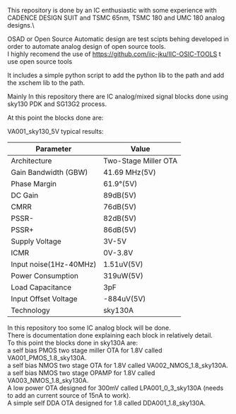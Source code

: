 This repository is done by an IC enthusiastic with some experience with CADENCE DESIGN SUIT and TSMC 65nm, TSMC 180 and UMC 180 analog designs.\


OSAD or Open Source Automatic design are test scipts behing developed in order to automate analog design of open source tools.\
I highly recomend the use of  https://github.com/iic-jku/IIC-OSIC-TOOLS t use open source tools

It includes a simple python script to add the python lib to the path and add the xschem lib to the path.


Mainly In this repository there are IC analog/mixed signal blocks done using sky130 PDK and SG13G2 process.

At this point the blocks done are:

VA001_sky130_5V typical results:

| Parameter              | Value               |
|------------------------|---------------------|
| Architecture           | Two-Stage Miller OTA| 
| Gain Bandwidth (GBW)   |       41.69 MHz(5V) | 
| Phase Margin           |         61.9°(5V)   | 
| DC Gain                |        89dB(5V)     | 
| CMRR                   |        76dB(5V)     |
| PSSR-                  |        82dB(5V)     |
| PSSR+                  |        86dB(5V)     |   
| Supply Voltage         |        3V-5V        |
| ICMR                   |        0V-3.8V      |
| Input noise(1Hz-40MHz) |        1.51uV(5V)   |
| Power Consumption      |        319uW(5V)    |
| Load Capacitance       |        3pF          | 
| Input Offset Voltage   |       -884uV(5V)    |
| Technology             |      sky130A        | 



In this repository too some IC analog block will be done.\
There is documentation done explaining each block in relatively detail.\
To this point the blocks done in sky130A are:\
a self bias PMOS two stage miller OTA for 1.8V called VA001_PMOS_1.8_sky130A.\
a self bias NMOS two stage  OTA for 1.8V called VA002_NMOS_1.8_sky130A.\
a self bias NMOS two stage  OPAMP for 1.8V called VA003_NMOS_1.8_sky130A.\
A low power OTA designed for 300mV called LPA001_0_3_sky130A (needs to add an current source of 15nA to work).\
A simple self DDA OTA designed for 1.8 called DDA001_1.8_sky130A.









